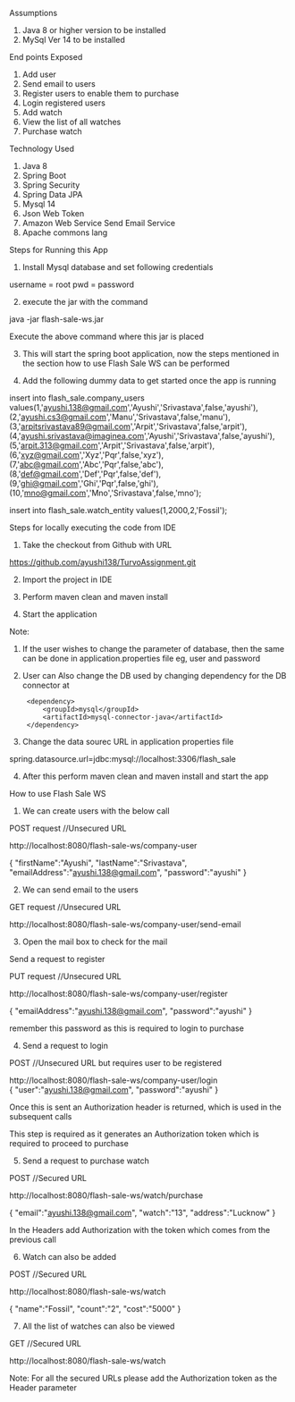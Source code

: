 Assumptions

1) Java 8 or higher version to be installed
2) MySql Ver 14 to be installed


End points Exposed

1) Add user
2) Send email to users
3) Register users to enable them to purchase
4) Login registered users
5) Add watch
6) View the list of all watches
7) Purchase watch

Technology Used 

1) Java 8
2) Spring Boot
3) Spring Security
4) Spring Data JPA
5) Mysql 14
6) Json Web Token
7) Amazon Web Service Send Email Service
8) Apache commons lang

Steps for Running this App

1) Install Mysql database and set following credentials

username = root
pwd = password

2) execute the jar with the command

java -jar flash-sale-ws.jar

Execute the above command where this jar is placed

3) This will start the spring boot application, now the steps mentioned in the section how to use Flash Sale WS can be performed

4) Add the following dummy data to get started once the app is running

insert into flash_sale.company_users values(1,'ayushi.138@gmail.com','Ayushi','Srivastava',false,'ayushi'),
(2,'ayushi.cs3@gmail.com','Manu','Srivastava',false,'manu'),
(3,'arpitsrivastava89@gmail.com','Arpit','Srivastava',false,'arpit'),
(4,'ayushi.srivastava@imaginea.com','Ayushi','Srivastava',false,'ayushi'),
(5,'arpit.313@gmail.com','Arpit','Srivastava',false,'arpit'),
(6,'xyz@gmail.com','Xyz','Pqr',false,'xyz'),
(7,'abc@gmail.com','Abc','Pqr',false,'abc'),
(8,'def@gmail.com','Def','Pqr',false,'def'),
(9,'ghi@gmail.com','Ghi','Pqr',false,'ghi'),
(10,'mno@gmail.com','Mno','Srivastava',false,'mno');

insert into flash_sale.watch_entity values(1,2000,2,'Fossil');


Steps for locally executing the code from IDE


1) Take the checkout from Github with URL 

https://github.com/ayushi138/TurvoAssignment.git

2) Import the project in IDE

3) Perform maven clean and maven install

4) Start the application

Note: 
1) If the user wishes to change the parameter of database, then the same can be done in application.properties file eg, user and password

2) User can Also change the DB used by changing dependency for the DB connector at

		<dependency>
			<groupId>mysql</groupId>
			<artifactId>mysql-connector-java</artifactId>
		</dependency>
3) Change the data sourec URL in application properties file

spring.datasource.url=jdbc:mysql://localhost:3306/flash_sale

4) After this perform maven clean and maven install and start the app


How to use Flash Sale WS

1) We can create users with the below call            

 POST request                 //Unsecured URL 

  http://localhost:8080/flash-sale-ws/company-user

{
	"firstName":"Ayushi",
	"lastName":"Srivastava",
	"emailAddress":"ayushi.138@gmail.com",
	"password":"ayushi"
}

2) We can send email to the users		
																											
GET request                     //Unsecured URL

 http://localhost:8080/flash-sale-ws/company-user/send-email


3) Open the mail box to check for the mail

Send a request to register
																										
PUT request                   //Unsecured URL

 http://localhost:8080/flash-sale-ws/company-user/register

{
	"emailAddress":"ayushi.138@gmail.com",
	"password":"ayushi"
}

remember this password as this is required to login to purchase

4) Send a request to login
 
POST                                                     //Unsecured URL but requires user to be registered

http://localhost:8080/flash-sale-ws/company-user/login     
 {
	"user":"ayushi.138@gmail.com",
	"password":"ayushi"
}

Once this is sent an Authorization header is returned, which is used in the subsequent calls
 
 This step is required as it generates an Authorization token which is required to proceed to purchase
 
 5) Send a request to purchase watch                                                               
 
 POST                                            //Secured URL

 http://localhost:8080/flash-sale-ws/watch/purchase

 {
	"email":"ayushi.138@gmail.com",
	"watch":"13",
	"address":"Lucknow"
}

In the Headers add  Authorization with the token which comes from the previous call

6) Watch can also be added 

POST            			 //Secured URL

  http://localhost:8080/flash-sale-ws/watch

{
	"name":"Fossil",
	"count":"2",
	"cost":"5000"
}


7) All the list of watches can also be viewed

GET 				  //Secured URL
	
http://localhost:8080/flash-sale-ws/watch

Note: For all the secured URLs please add the Authorization token as the Header parameter







